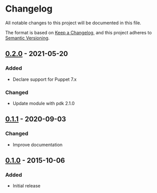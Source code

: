 # Changelog
All notable changes to this project will be documented in this file.

The format is based on [Keep a Changelog](https://keepachangelog.com/en/1.0.0/),
and this project adheres to [Semantic Versioning](https://semver.org/spec/v2.0.0.html).

## [0.2.0] - 2021-05-20
### Added
- Declare support for Puppet 7.x

### Changed
- Update module with pdk 2.1.0

## [0.1.1] - 2020-09-03
### Changed
- Improve documentation

## [0.1.0] - 2015-10-06
### Added
- Initial release

[0.2.0]: https://github.com/ssm/ssm-crypto-policies/compare/0.1.1...0.2.0
[0.1.1]: https://github.com/ssm/ssm-crypto-policies/compare/0.1.0...0.1.1
[0.1.0]: https://github.com/ssm/ssm-crypto-policies/releases/tag/0.1.0
